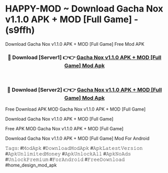 # HAPPY-MOD ~ Download Gacha Nox v1.1.0 APK + MOD [Full Game] - (s9ffh)
Download Gacha Nox v1.1.0 APK + MOD [Full Game] Free Mod APK

<div align="center">
<h3>🔴 Download [Server1] 👉👉 <a href="https://apk-comot.site?title=Gacha_Nox_v1.1.0_APK_+_MOD_[Full_Game]">Gacha Nox v1.1.0 APK + MOD [Full Game] Mod Apk</a></h3><br>

<h3>🔴 Download [Server2] 👉👉 <a href="https://apk-comot.site?title=Gacha_Nox_v1.1.0_APK_+_MOD_[Full_Game]">Gacha Nox v1.1.0 APK + MOD [Full Game] Mod Apk</a></h3>
</div>


Free Download APK MOD Gacha Nox v1.1.0 APK + MOD [Full Game]

Download Gacha Nox v1.1.0 APK + MOD [Full Game] 

Free APK MOD Gacha Nox v1.1.0 APK + MOD [Full Game] 

Download Gacha Nox v1.1.0 APK + MOD [Full Game] Mod For Android

𝚃𝚊𝚐𝚜: #𝙼𝚘𝚍𝙰𝚙𝚔 #𝙳𝚘𝚠𝚗𝚕𝚘𝚊𝚍𝙼𝚘𝚍𝙰𝚙𝚔 #𝙰𝚙𝚔𝙻𝚊𝚝𝚎𝚜𝚝𝚅𝚎𝚛𝚜𝚒𝚘𝚗 #𝙰𝚙𝚔𝚄𝚗𝚕𝚒𝚖𝚒𝚝𝚎𝚍𝙼𝚘𝚗𝚎𝚢 #𝙰𝚙𝚔𝚄𝚗𝚕𝚘𝚌𝚔𝙰𝚕𝚕 #𝙰𝚙𝚔𝙽𝚘𝙰𝚍𝚜 #𝚄𝚗𝚕𝚘𝚌𝚔𝙿𝚛𝚎𝚖𝚒𝚞𝚖 #𝙵𝚘𝚛𝙰𝚗𝚍𝚛𝚘𝚒𝚍 #𝙵𝚛𝚎𝚎𝙳𝚘𝚠𝚗𝚕𝚘𝚊𝚍 #home_design_mod_apk